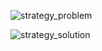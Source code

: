 ![strategy_problem](https://github.com/user-attachments/assets/9f4510c9-7c36-4672-9ae0-e41817800811)



![strategy_solution](https://github.com/user-attachments/assets/71637bcf-2418-44b9-bc79-32ef0d24f702)
